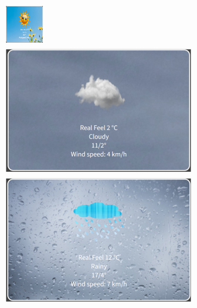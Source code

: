<img src="https://github.com/Yatagani/Softup/blob/main/React/01-weather-app/img/sunny.png" alt="sunny" width="100" height="100"/>

![cloudy](https://github.com/Yatagani/Softup/blob/main/React/01-weather-app/img/cloudy.png)


![rainy](https://github.com/Yatagani/Softup/blob/main/React/01-weather-app/img/rainy.png)